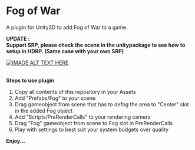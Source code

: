 # Fog of War
A plugin for Unity3D to add Fog of War to a game.

<b>
UPDATE : <br>
Support SRP, please check the scene in the unitypackage to see how to setup in HDRP. (Same case with your own SRP)
  </b>

[![IMAGE ALT TEXT HERE](https://img.youtube.com/vi/XFs8cucJ764/0.jpg)](https://www.youtube.com/watch?v=XFs8cucJ764)

<br>
<b>Steps to use plugin</b><br>
<ol>
  <li>Copy all contents of this repository in your Assets</li>
  <li>Add "Prefabs/Fog" to your scene</li>
  <li>Drag gameobject from scene that has to defog the area to "Center" slot in the added Fog object</li>
  <li>Add "Scripts/PreRenderCalls" to your rendering camera</li>
  <li>Drag "Fog" gameobject from scene to Fog slot in PreRenderCalls</li>
  <li>Play with settings to best suit your system budgets over quality</li>  
</ol>

<b>Enjoy...</b>
